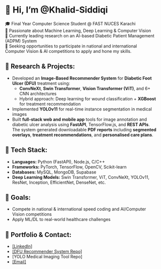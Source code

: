 # 👋 Hi, I’m @Khalid-Siddiqi

🎓 Final Year Computer Science Student @ FAST NUCES Karachi  
🧠 Passionate about Machine Learning, Deep Learning & Computer Vision  
💼 Currently leading research on an AI-based Diabetic Patient Management (ADPM) System  
🎯 Seeking opportunities to participate in national and international Computer Vision & AI competitions to apply and hone my skills.

## 🔬 Research & Projects:
- Developed an **Image-Based Recommender System** for **Diabetic Foot Ulcer (DFU)** treatment using:
   - **ConvNeXt**, **Swin Transformer**, **Vision Transformer (ViT)**, and 6+ CNN architectures  
   - Hybrid approach: Deep learning for wound classification + **XGBoost** for treatment recommendation  
- Implemented **YOLOv11** for real-time instance segmentation in medical images  
- Built **full-stack web and mobile app** tools for image annotation and diabetic ulcer analysis using **FastAPI**, TensorFlow.js, and **REST APIs**. The system generated downloadable **PDF reports** including **segmented overlays**, **treatment recommendations**, and **personalised care plans**.

## 🧰 Tech Stack:
- **Languages:** Python (FastAPI), Node.js, C/C++  
- **Frameworks:** PyTorch, TensorFlow, OpenCV, Scikit-learn  
- **Databases:** MySQL, MongoDB, Supabase  
- **Deep Learning Models:** Swin Transformer, ViT, ConvNeXt, YOLOv11, ResNet, Inception, EfficientNet, DenseNet, etc.

## 🎯 Goals:
- Compete in national & international speed coding and AI/Computer Vision competitions  
- Apply ML/DL to real-world healthcare challenges

## 🔗 Portfolio & Contact:
- [[LinkedIn]](https://www.linkedin.com/in/khalid-khurshid-siddiqui-b0b827238/)  
- [[DFU Recommender System Repo]](https://github.com/Khalid-Siddiqi/Image-Based-Recommender-System-for-Personalized-Diabetic-Foot-Ulcer-Treatment-Using-Deep-Learning)  
- [YOLO Medical Imaging Tool Repo]  
- [[Email]](khalid20031016@gmail.com)
